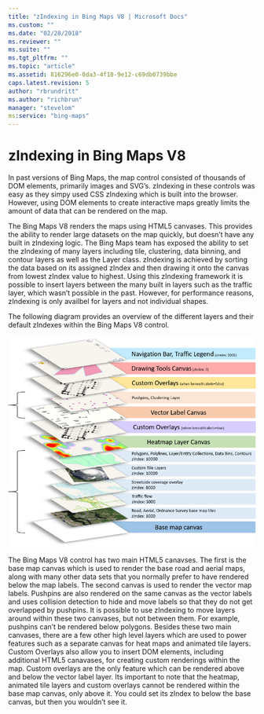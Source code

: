 ```yaml
---
title: "zIndexing in Bing Maps V8 | Microsoft Docs"
ms.custom: ""
ms.date: "02/28/2018"
ms.reviewer: ""
ms.suite: ""
ms.tgt_pltfrm: ""
ms.topic: "article"
ms.assetid: 816296e0-0da3-4f18-9e12-c69db0739bbe
caps.latest.revision: 5
author: "rbrundritt"
ms.author: "richbrun"
manager: "stevelom"
ms:service: "bing-maps"
---
```

# zIndexing in Bing Maps V8
In past versions of Bing Maps, the map control consisted of thousands of DOM elements, primarily images and SVG’s. zIndexing in these controls was easy as they simpy used CSS zIndexing which is built into the browser. However, using DOM elements to create interactive maps greatly limits the amount of data that can be rendered on the map. 

The Bing Maps V8 renders the maps using HTML5 canvases. This provides the ability to render large datasets on the map quickly, but doesn’t have any built in zIndexing logic. The Bing Maps team has exposed the ability to set the zIndexing of many layers including tile, clustering, data binning, and contour layers as well as the Layer class. zIndexing is achieved by sorting the data based on its assigned zIndex and then drawing it onto the canvas from lowest zIndex value to highest. Using this zIndexing framework it is possible to insert layers between the many built in layers such as the traffic layer, which wasn’t possible in the past. However, for performance reasons, zIndexing is only availbel for layers and not individual shapes.

The following diagram provides an overview of the different layers and their default zIndexes within the Bing Maps V8 control.

![BMV8_zIndexing_Nov16](../v8-web-control/media/bmv8-zindexing-nov16.png)
 
The Bing Maps V8 control has two main HTML5 canavses. The first is the base map canvas which is used to render the base road and aerial maps, along with many other data sets that you normally prefer to have rendered below the map labels. The second canvas is used to render the vector map labels. Pushpins are also rendered on the same canvas as the vector labels and uses collision detection to hide and move labels so that they do not get overlapped by pushpins. It is possible to use zIndexing to move layers around within these two canvases, but not between them. For example, pushpins can’t be rendered below polygons. Besides these two main canvases, there are a few other high level layers which are used to power features such as a separate canvas for heat maps and animated tile layers. Custom Overlays also allow you to insert DOM elements, including additional HTML5 canavases, for creating custom renderings within the map. Custom overlays are the only feature which can be rendered above and below the vector label layer. Its important to note that the heatmap, animated tile layers and custom overlays cannot be rendered within the base map canvas, only above it. You could set its zIndex to below the base canvas, but then you wouldn’t see it. 
